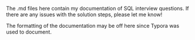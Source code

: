 The .md files here contain my documentation of SQL interview questions.  If there are any issues with the solution steps, please let me know!  

The formatting of the documentation may be off here since Typora was used to document.
